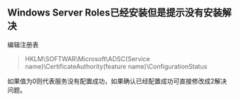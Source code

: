 ## Windows Server Roles已经安装但是提示没有安装解决

编辑注册表
> HKLM\SOFTWAR\Microsoft\ADSC(Service name)\CertificateAuthority(feature name)\ConfigurationStatus

如果值为0则代表服务没有配置成功，如果确认已经配置成功可直接修改成2解决问题。
